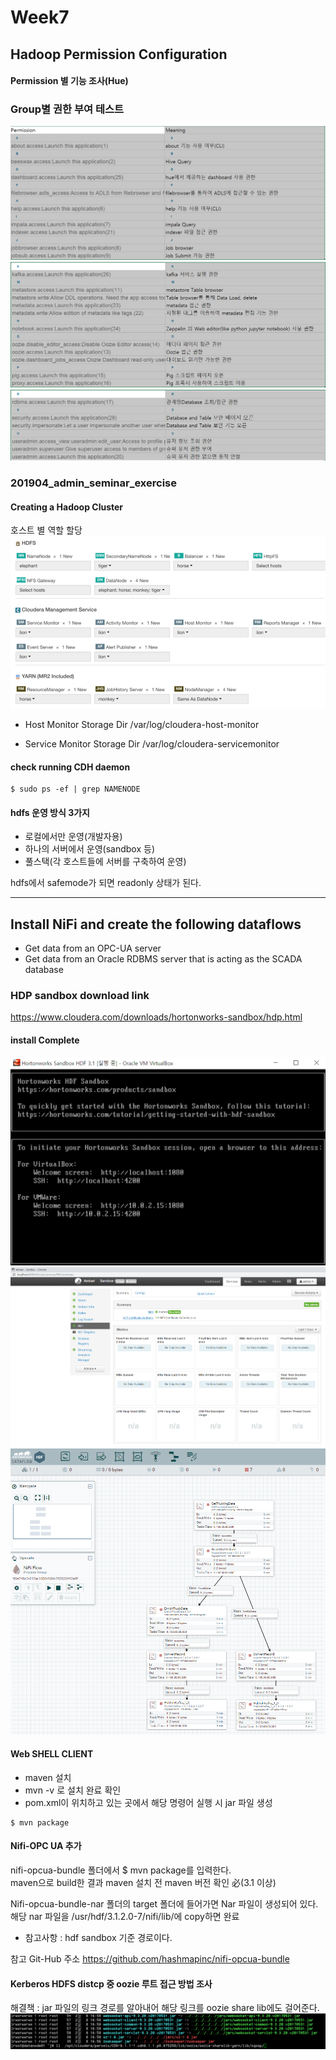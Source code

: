 # Week7

## Hadoop Permission Configuration
#### Permission 별 기능 조사(Hue)
### Group별 권한 부여 테스트
![](2019-04-16-13-29-54.png)
![](2019-04-16-13-30-17.png)
![](2019-04-16-13-30-36.png)

### 201904_admin_seminar_exercise
#### Creating a Hadoop Cluster
호스트 별 역할 할당
![](2019-04-16-13-34-31.png)

* Host Monitor Storage Dir
/var/log/cloudera-host-monitor

* Service Monitor Storage Dir
 /var/log/cloudera-servicemonitor

#### check running CDH daemon
```
$ sudo ps -ef | grep NAMENODE
```

#### hdfs 운영 방식 3가지
* 로컬에서만 운영(개발자용)
* 하나의 서버에서 운영(sandbox 등)
* 풀스택(각 호스트들에 서버를 구축하여 운영)

hdfs에서 safemode가 되면 readonly 상태가 된다.

---


## Install NiFi and create the following dataflows
* Get data from an OPC-UA server
* Get data from an Oracle RDBMS server that is acting as the SCADA database

### HDP sandbox download link
https://www.cloudera.com/downloads/hortonworks-sandbox/hdp.html

#### install Complete
![](2019-04-16-15-01-50.png)
![](2019-04-16-15-15-34.png)
![](2019-04-16-15-20-38.png)

#### Web SHELL CLIENT
* maven 설치
* mvn -v 로 설치 완료 확인
* pom.xml이 위치하고 있는 곳에서 해당 명령어 실행 시 jar 파일 생성
```
$ mvn package
```

#### Nifi-OPC UA 추가
 
nifi-opcua-bundle 폴더에서 $ mvn package를 입력한다.<br>
maven으로 build한 결과
maven 설치 전 maven 버전 확인 必(3.1 이상)
 

Nifi-opcua-bundle-nar 폴더의 target 폴더에 들어가면 Nar 파일이 생성되어 있다. 해당 nar 파일을 /usr/hdf/3.1.2.0-7/nifi/lib/에 copy하면 완료
* 참고사항 : hdf sandbox 기준 경로이다.

참고 Git-Hub 주소
https://github.com/hashmapinc/nifi-opcua-bundle

#### Kerberos HDFS distcp 중 oozie 루트 접근 방법 조사
해결책 : jar 파일의 링크 경로를 알아내어 해당 링크를 oozie share lib에도 걸어준다.
![](2019-04-24-11-51-36.png)
